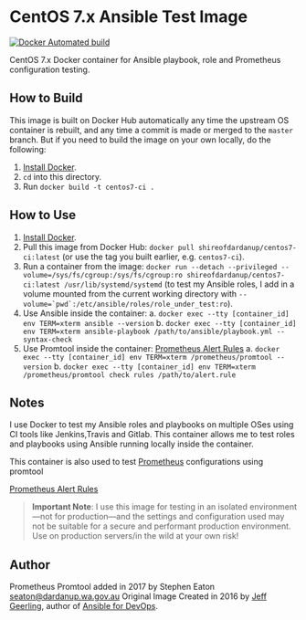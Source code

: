 # CentOS 7.x Ansible Test Image

[![Docker Automated build](https://img.shields.io/docker/automated/shireofdardanup/centos7-ci.svg?maxAge=2592000)](https://hub.docker.com/r/shireofdardanup/centos7-ci/)

CentOS 7.x Docker container for Ansible playbook, role and Prometheus configuration testing.

## How to Build

This image is built on Docker Hub automatically any time the upstream OS container is rebuilt, and any time a commit is made or merged to the `master` branch. But if you need to build the image on your own locally, do the following:

  1. [Install Docker](https://docs.docker.com/engine/installation/).
  2. `cd` into this directory.
  3. Run `docker build -t centos7-ci .`

## How to Use

  1. [Install Docker](https://docs.docker.com/engine/installation/).
  2. Pull this image from Docker Hub: `docker pull shireofdardanup/centos7-ci:latest` (or use the tag you built earlier, e.g. `centos7-ci`).
  3. Run a container from the image: `docker run --detach --privileged --volume=/sys/fs/cgroup:/sys/fs/cgroup:ro shireofdardanup/centos7-ci:latest /usr/lib/systemd/systemd` (to test my Ansible roles, I add in a volume mounted from the current working directory with ``--volume=`pwd`:/etc/ansible/roles/role_under_test:ro``).
  4. Use Ansible inside the container:
    a. `docker exec --tty [container_id] env TERM=xterm ansible --version`
    b. `docker exec --tty [container_id] env TERM=xterm ansible-playbook /path/to/ansible/playbook.yml --syntax-check`
  5. Use Promtool inside the container: [Prometheus Alert Rules](https://prometheus.io/docs/prometheus/latest/configuration/alerting_rules/)
    a. `docker exec --tty [container_id] env TERM=xterm /prometheus/promtool --version`
    b. `docker exec --tty [container_id] env TERM=xterm /prometheus/promtool check rules /path/to/alert.rule`

## Notes

I use Docker to test my Ansible roles and playbooks on multiple OSes using CI tools like Jenkins,Travis and Gitlab. This container allows me to test roles and playbooks using Ansible running locally inside the container.

This container is also used to test [Prometheus](https://prometheus.io) configurations using promtool

[Prometheus Alert Rules](https://prometheus.io/docs/prometheus/latest/configuration/alerting_rules/)

> **Important Note**: I use this image for testing in an isolated environment—not for production—and the settings and configuration used may not be suitable for a secure and performant production environment. Use on production servers/in the wild at your own risk!

## Author

Prometheus Promtool added in 2017 by Stephen Eaton seaton@dardanup.wa.gov.au
Original Image Created in 2016 by [Jeff Geerling](http://jeffgeerling.com/), author of [Ansible for DevOps](https://www.ansiblefordevops.com/).
